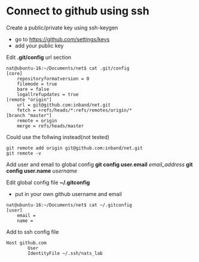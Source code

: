 # Connect to github using ssh 

Create a public/private key using ssh-keygen

 - go to https://github.com/settings/keys
 - add your public key

Edit **.git/config** url section 

```
nat@ubuntu-16:~/Documents/net$ cat .git/config 
[core]
	repositoryformatversion = 0
	filemode = true
	bare = false
	logallrefupdates = true
[remote "origin"]
	url = git@github.com:inband/net.git
	fetch = +refs/heads/*:refs/remotes/origin/*
[branch "master"]
	remote = origin
	merge = refs/heads/master

```
Could use the follwing instead(not tested)

```
git remote add origin git@github.com:inband/net.git
git remote -v
```


Add user and email to global config
**git config user.email** *email_address* 
**git config user.name** *username* 


Edit global config file **~/.gitconfig**
 - put in your own github username and email  

```
nat@ubuntu-16:~/Documents/net$ cat ~/.gitconfig 
[user]
	email = 
	name = 

```

Add to ssh config file 

```
Host github.com
        User 
        IdentityFile ~/.ssh/nats_lab
```


